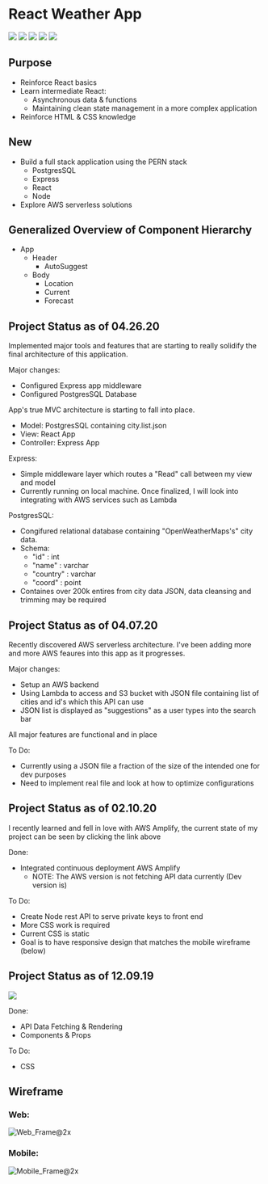 # React Weather App

![](http://bestanimations.com/Site/Construction/under-construction-gif-6.gif)
![](http://bestanimations.com/Site/Construction/under-construction-gif-6.gif)
![](http://bestanimations.com/Site/Construction/under-construction-gif-6.gif)
![](http://bestanimations.com/Site/Construction/under-construction-gif-6.gif)
![](http://bestanimations.com/Site/Construction/under-construction-gif-6.gif)

## Purpose
- Reinforce React basics 
- Learn intermediate React: 
  - Asynchronous data & functions
  - Maintaining clean state management in a more complex application
- Reinforce HTML & CSS knowledge

## New
- Build a full stack application using the PERN stack 
  - PostgresSQL
  - Express
  - React
  - Node
- Explore AWS serverless solutions

## Generalized Overview of Component Hierarchy
- App
  - Header
    - AutoSuggest
  - Body
    - Location
    - Current
    - Forecast

## Project Status as of 04.26.20

Implemented major tools and features that are starting to really solidify the final architecture of this application.  

Major changes:
  - Configured Express app middleware
  - Configured PostgresSQL Database
  
App's true MVC architecture is starting to fall into place. 

- Model: PostgresSQL containing city.list.json
- View: React App
- Controller: Express App  
  
Express:
  - Simple middleware layer which routes a "Read" call between my view and model
  - Currently running on local machine.  Once finalized, I will look into integrating with AWS services such as Lambda

PostgresSQL:
  - Congifured relational database containing "OpenWeatherMaps's" city data. 
  - Schema: 
    - "id" : int
    - "name" : varchar
    - "country" : varchar
    - "coord" : point
  - Containes over 200k entires from city data JSON, data cleansing and trimming may be required

## Project Status as of 04.07.20

Recently discovered AWS serverless architecture. I've been adding more and more AWS feaures into this app as it progresses.  

Major changes:
  - Setup an AWS backend 
  - Using Lambda to access and S3 bucket with JSON file containing list of cities and id's which this API can use
  - JSON list is displayed as "suggestions" as a user types into the search bar

All major features are functional and in place

To Do:
  - Currently using a JSON file a fraction of the size of the intended one for dev purposes
  - Need to implement real file and look at how to optimize configurations

## Project Status as of 02.10.20

I recently learned and fell in love with AWS Amplify, the current state of my project can be seen by clicking the link above

Done:
  - Integrated continuous deployment AWS Amplify
    - NOTE: The AWS version is not fetching API data currently (Dev version is)

To Do:
  - Create Node rest API to serve private keys to front end
  - More CSS work is required
  - Current CSS is static
  - Goal is to have responsive design that matches the mobile wireframe (below)
  
## Project Status as of 12.09.19
![](https://i.imgflip.com/3iybib.gif)

Done:
  - API Data Fetching & Rendering
  - Components & Props
  
To Do:
  - CSS

## Wireframe
### Web:

![Web_Frame@2x](https://user-images.githubusercontent.com/45345315/57752356-e7682b80-76b6-11e9-97e7-e809d108e5cc.png)


### Mobile:

![Mobile_Frame@2x](https://user-images.githubusercontent.com/45345315/57752418-1aaaba80-76b7-11e9-8c91-10666129ff06.png)
